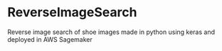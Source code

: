 # ReverseImageSearch
Reverse image search of shoe images made in python using keras and deployed in AWS Sagemaker

